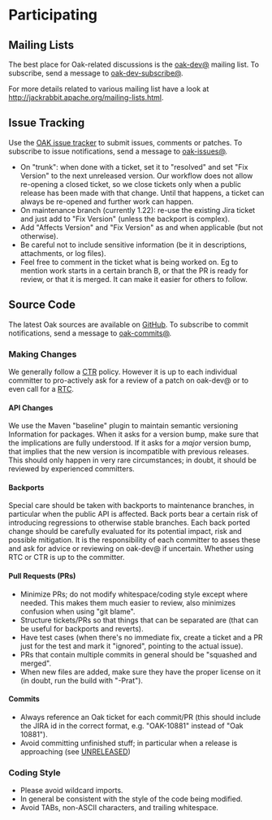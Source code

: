 <!--
   Licensed to the Apache Software Foundation (ASF) under one or more
   contributor license agreements.  See the NOTICE file distributed with
   this work for additional information regarding copyright ownership.
   The ASF licenses this file to You under the Apache License, Version 2.0
   (the "License"); you may not use this file except in compliance with
   the License.  You may obtain a copy of the License at

       http://www.apache.org/licenses/LICENSE-2.0

   Unless required by applicable law or agreed to in writing, software
   distributed under the License is distributed on an "AS IS" BASIS,
   WITHOUT WARRANTIES OR CONDITIONS OF ANY KIND, either express or implied.
   See the License for the specific language governing permissions and
   limitations under the License.
  -->

# Participating

## Mailing Lists

The best place for Oak-related discussions is the [oak-dev@](mailto:oak-dev@jackrabbit.apache.org)
mailing list. To subscribe, send a message to [oak-dev-subscribe@](mailto:oak-dev-subscribe@jackrabbit.apache.org).

For more details related to various mailing list have a look at http://jackrabbit.apache.org/mailing-lists.html.

## Issue Tracking

Use the [OAK issue tracker](https://issues.apache.org/jira/browse/OAK) to submit issues, comments 
or patches. To subscribe to issue notifications, send a message to
[oak-issues@](mailto:oak-issues-subscribe@jackrabbit.apache.org).

- On "trunk": when done with a ticket, set it to "resolved" and set "Fix Version"
  to the next unreleased version. Our workflow does not allow re-opening a
  closed ticket, so we close tickets only when a public release has been made
  with that change. Until that happens, a ticket can always be re-opened
  and further work can happen.
- On maintenance branch (currently 1.22): re-use the existing Jira ticket and
  just add to "Fix Version" (unless the backport is complex).
- Add "Affects Version" and "Fix Version" as and when applicable (but not
  otherwise).
- Be careful not to include sensitive information (be it in descriptions,
  attachments, or log files).
 - Feel free to comment in the ticket what is being worked on. Eg to mention work starts in a certain branch B, or that the PR is ready for review, or that it is merged. It can make it easier for others to follow.

## Source Code

The latest Oak sources are available on [GitHub](https://github.com/apache/jackrabbit-oak).
To subscribe to commit notifications, send a message to [oak-commits@](mailto:oak-commits-subscribe@jackrabbit.apache.org).

### Making Changes

We generally follow a [CTR](https://www.apache.org/foundation/glossary.html#CommitThenReview) policy.
However it is up to each individual committer to pro-actively ask for a review of a patch on
oak-dev@ or to even call for a [RTC](https://www.apache.org/foundation/glossary.html#ReviewThenCommit).

#### API Changes

We use the Maven "baseline" plugin to maintain semantic versioning Information
for packages. When it asks for a version bump, make sure that the implications
are fully understood. If it asks for a *major* version bump, that implies that
the new version is incompatible with previous releases. This should only happen
in very rare circumstances; in doubt, it should be reviewed by experienced
committers.


#### Backports

Special care should be taken with backports to maintenance branches, in
particular when the public API is affected. Back ports bear a certain risk of
introducing regressions to otherwise stable branches. Each back ported change
should be carefully evaluated for its potential impact, risk and possible
mitigation. It is the responsibility of each committer to asses these and ask
for advice or reviewing on oak-dev@ if uncertain. Whether using RTC or CTR is
up to the committer.

#### Pull Requests (PRs)

- Minimize PRs; do not modify whitespace/coding style except where needed. This
  makes them much easier to review, also minimizes confusion when using
  "git blame".
- Structure tickets/PRs so that things that can be separated are (that can be
  useful for backports and reverts).
- Have test cases (when there's no immediate fix, create a ticket and a PR just
  for the test and mark it "ignored", pointing to the actual issue).
- PRs that contain multiple commits in general should be "squashed and merged".
- When new files are added, make sure they have the proper license on it
  (in doubt, run the build with "-Prat").

#### Commits

- Always reference an Oak ticket for each commit/PR (this should include the JIRA id
  in the correct format, e.g. "OAK-10881" instead of "Oak 10881").
- Avoid committing unfinished stuff; in particular when a release is approaching
  (see [UNRELEASED](https://issues.apache.org/jira/projects/OAK?selectedItem=com.atlassian.jira.jira-projects-plugin%3Arelease-page&status=unreleased))

### Coding Style

- Please avoid wildcard imports.
- In general be consistent with the style of the code being modified.
- Avoid TABs, non-ASCII characters, and trailing whitespace.
